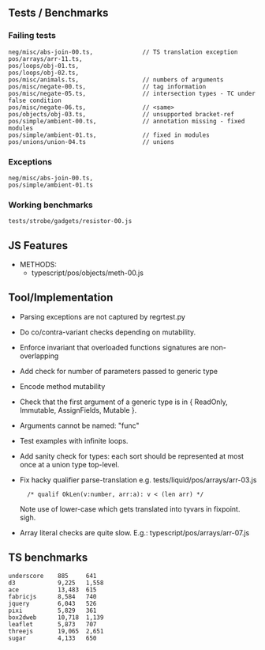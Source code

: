 Tests / Benchmarks
------------------

### Failing tests

    neg/misc/abs-join-00.ts,              // TS translation exception
    pos/arrays/arr-11.ts,
    pos/loops/obj-01.ts,
    pos/loops/obj-02.ts,
    pos/misc/animals.ts,                  // numbers of arguments
    pos/misc/negate-00.ts,                // tag information
    pos/misc/negate-05.ts,                // intersection types - TC under false condition
    pos/misc/negate-06.ts,                // <same>
    pos/objects/obj-03.ts,                // unsupported bracket-ref
    pos/simple/ambient-00.ts,             // annotation missing - fixed modules
    pos/simple/ambient-01.ts,             // fixed in modules
    pos/unions/union-04.ts                // unions

### Exceptions 
    
    neg/misc/abs-join-00.ts,
    pos/simple/ambient-01.ts


### Working benchmarks
  
    tests/strobe/gadgets/resistor-00.js


JS Features
-----------

  - METHODS:
    - typescript/pos/objects/meth-00.js


Tool/Implementation
-------------------
  
  - Parsing exceptions are not captured by regrtest.py

  - Do co/contra-variant checks depending on mutability.

  - Enforce invariant that overloaded functions signatures are non-overlapping

  - Add check for number of parameters passed to generic type
  
  - Encode method mutability
  
  - Check that the first argument of a generic type is in { ReadOnly, Immutable,
    AssignFields, Mutable }.

  - Arguments cannot be named: "func"

  - Test examples with infinite loops.

  - Add sanity check for types: each sort should be represented at most once at
    a union type top-level.

  - Fix hacky qualifier parse-translation e.g. tests/liquid/pos/arrays/arr-03.js
        
          /* qualif OkLen(v:number, arr:a): v < (len arr) */

    Note use of lower-case which gets translated into tyvars in fixpoint. sigh.

  - Array literal checks are quite slow.
      E.g.: typescript/pos/arrays/arr-07.js


TS benchmarks
-------------

    underscore    885     641 
    d3            9,225   1,558 
    ace           13,483  615 
    fabricjs      8,584   740 
    jquery        6,043   526
    pixi          5,829   361 
    box2dweb      10,718  1,139 
    leaflet       5,873   707 
    threejs       19,065  2,651 
    sugar         4,133   650

